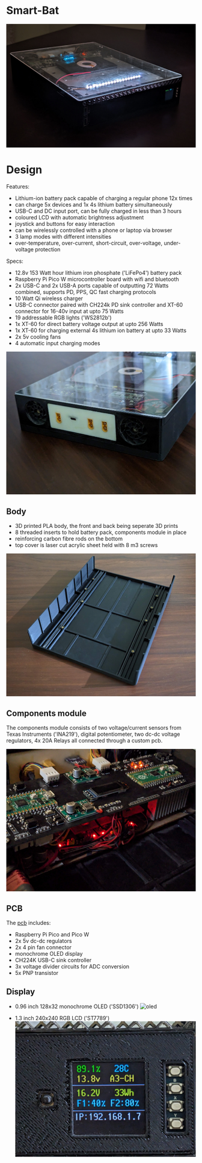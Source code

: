 # Smart-Bat

![intro](picture/PXL_20231012_155246602.NIGHT~2.jpg)

# Design
Features:
- Lithium-ion battery pack capable of charging a regular phone 12x times
- can charge 5x devices and 1x 4s lithium battery simultaneously 
- USB-C and DC input port, can be fully charged in less than 3 hours
- coloured LCD with automatic brightness adjustment
- joystick and buttons for easy interaction
- can be wirelessly controlled with a phone or laptop via browser
- 3 lamp modes with different intensities
- over-temperature, over-current, short-circuit, over-voltage, under-voltage protection


Specs:
- 12.8v 153 Watt hour lithium iron phosphate ('LiFePo4') battery pack
- Raspberry Pi Pico W microcontroller board with wifi and bluetooth
- 2x USB-C and 2x USB-A ports capable of outputting 72 Watts combined, supports PD, PPS, QC fast charging protocols
- 10 Watt Qi wireless charger
- USB-C connector paired with CH224k PD sink controller and XT-60 connector for 16-40v input at upto 75 Watts
- 19 addressable RGB lights ('WS2812b')
- 1x XT-60 for direct battery voltage output at upto 256 Watts
- 1x XT-60 for charging external 4s lithium ion battery at upto 33 Watts
- 2x 5v cooling fans
- 4 automatic input charging modes 

![back view](picture/PXL_20230528_164307744.jpg)
## Body
- 3D printed PLA body, the front and back being seperate 3D prints
- 8 threaded inserts to hold battery pack, components module in place
- reinforcing carbon fibre rods on the bottom 
- top cover is laser cut acrylic sheet held with 8 m3 screws

![main body view](picture/PXL_20230427_144759748.jpg)

## Components module
The components module consists of two voltage/current sensors from Texas Instruments ('INA219'), digital potentiometer, two dc-dc voltage regulators, 4x 20A Relays all connected through a custom pcb.

![components module](picture/PXL_20230902_114550286.jpg)

## PCB
The [pcb](https://github.com/supreeet/Smart-Bat/tree/a5d27a213e3fed6b2bf3b1258488c426cedcd1ec/pcb) includes:
- Raspberry Pi Pico and Pico W
- 2x 5v dc-dc regulators
- 2x 4 pin fan connector
- monochrome OLED display
- CH224K USB-C sink controller
- 3x voltage divider circuits for ADC conversion
- 5x PNP transistor


## Display

- 0.96 inch 128x32 monochrome OLED ('SSD1306')
  ![oled](picture/PXL_20231009_084727147.MP.jpg)


- 1.3 inch 240x240 RGB LCD ('ST7789')
  ![lcd](picture/PXL_20231016_141914945.jpg)
  
